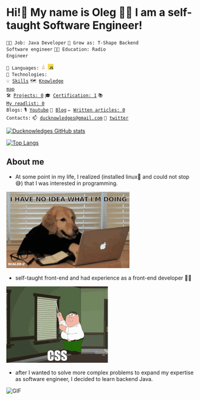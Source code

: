# Hi!👋 My name is Oleg 🧑‍💻 I am а self-taught Software Engineer!

<code>👨‍💻 Job: Java Developer</code>
<code>🌱 Grow as: T-Shape Backend Software engineer</code>
<code>🧑‍🎓 Education: Radio Engineer</code><br>

<code>🤖 Languages:</code>
<code><img style="height: 15px;" title="JAVA" alt="JAVA" src="/pictures/java.png"></code>
<code><img style="height: 15px;" title="JAVASCRIPT" alt="JAVASCRIPT" src="/pictures/javascript.jpeg"></code><br>
<code>🚀 Technologies:</code><br>
<code>💡 [Skills](SKILLS.md)</code>
<code>🗺️ [Knowledge map]()</code><br>
<code>🛠️ [Projects: 0](PROJECTS.md)</code>
<code>🎓 [Certification: 1](СERTIFICATION.md)</code>
<code>📚 [My readlist: 0](READED_BOOKS)</code><br>
<code>Blogs:</code>
<code>🎙️ [Youtube](https://www.youtube.com/channel/UCTyJFdBChrI2nfvWFOROCzg)</code>
<code>📝 [Blog]()</code>
<code>✏️ [Written articles: 0](ARTICLES.md)</code><br>
<code>Contacts:</code>
<code>📫 [ducknowledges@gmail.com](mailto:ducknowledges@gmail.com)</code>
<code>💬 [twitter](https://twitter.com/ducknowledges)</code><br>

[![Ducknowledges GitHub stats](https://github-readme-stats.vercel.app/api?username=ducknowledges&count_private=true&show_icons=true&include_all_commits=true&theme=github_dark)](https://github.com/anuraghazra/github-readme-stats)

[![Top Langs](https://github-readme-stats.vercel.app/api/top-langs/?username=ducknowledges&layout=compact&theme=github_dark)](https://github.com/anuraghazra/github-readme-stats)


## About me

- At some point in my life, I realized (installed linux🐧 and could not stop 😅) that I was interested in programming.
<img alt="GIF" src="pictures/coding_dog_r.gif" />

- self-taught front-end and had experience as a front-end developer 👨‍💻
<img alt="GIF" src="pictures/css.gif" />

- after I wanted to solve more complex problems to expand my expertise as software engineer, I decided to learn backend Java.
<img alt="GIF" src="pictures/mk_engineer.gif" />
